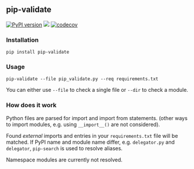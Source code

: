 **pip-validate**
---
[![PyPI version](https://badge.fury.io/py/pip-validate.svg)](https://badge.fury.io/py/pip-validate) [![](https://travis-ci.org/Ohjeah/pip-validate.svg)](https://travis-ci.org/Ohjeah/pip-validate/) [![codecov](https://codecov.io/gh/Ohjeah/pip-validate/branch/master/graph/badge.svg)](https://codecov.io/gh/Ohjeah/pip-validate)

### Installation

`pip install pip-validate`

### Usage

`pip-validate --file pip_validate.py --req requirements.txt`

You can either use `--file` to check a single file or `--dir` to check a module.

### How does it work

Python files are parsed for import and import from statements. (other ways to import modules, e.g. using `__import__()` are not considered).

Found _external_ imports and entries in your `requirements.txt` file will be matched. If PyPI name and module name differ, e.g. `delegator.py` and `delegator`, `pip-search` is used to resolve aliases.

Namespace modules are currently not resolved.
